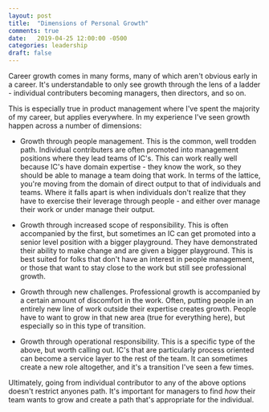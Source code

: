 ```yaml
---
layout: post
title:  "Dimensions of Personal Growth"
comments: true
date:   2019-04-25 12:00:00 -0500
categories: leadership
draft: false
---
```


Career growth comes in many forms, many of which aren't obvious early in a career. It's understandable to only see growth through the lens of a ladder - individual contributers becoming managers, then directors, and so on. 

This is especially true in product management where I've spent the majority of my career, but applies everywhere. In my experience I've seen growth happen across a number of dimensions:

* Growth through people management. This is the common, well trodden path. Individual contributers are often promoted into management positions where they lead teams of IC's. This can work really well because IC's have domain expertise - they know the work, so they should be able to manage a team doing that work. In terms of the lattice, you're moving from the domain of direct output to that of individuals and teams. Where it falls apart is when individuals don't realize that they have to exercise their leverage through people - and either over manage their work or under manage their output. 

* Growth through increased scope of responsibility. This is often accompanied by the first, but sometimes an IC can get promoted into a senior level position with a bigger playground. They have demonstrated their ability to make change and are given a bigger playground. This is best suited for folks that don't have an interest in people management, or those that want to stay close to the work but still see professional growth.

* Growth through new challenges. Professional growth is accompanied by a certain amount of discomfort in the work. Often, putting people in an entirely new line of work outside their expertise creates growth. People have to want to grow in that new area (true for everything here), but especially so in this type of transition. 

* Growth through operational responsibility. This is a specific type of the above, but worth calling out. IC's that are particularly process oriented can become a service layer to the rest of the team. It can sometimes create a new role altogether, and it's a transition I've seen a few times.

Ultimately, going from individual contributor to any of the above options doesn't restrict anyones path. It's important for managers to find _how_ their team wants to grow and create a path that's appropriate for the individual.